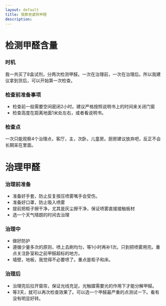```yaml
---
layout: default
title: 我教老婆除甲醛
description: 
---
```


# 检测甲醛含量
### 时机

我一共买了8盒试剂，分两次检测甲醛。一次在治理前，一次在治理后。所以我建议拿到货后，可以开始第一次检查。

### 检查前准备事项

* 检查前一般需要空间密闭2小时。建议严格按照说明书上的时间来关闭门窗
* 检查高度在距离地面1米处左右，或者看说明书。

### 检查点
	
一次只能观察4个治理点，客厅，主，次卧。儿童房。厨房建议放弃吧，反正不会长期呆在里面。

# 治理甲醛

### 治理前准备
* 准备好手套，防止反复按压喷雾嘴手会受伤。
* 准备好口罩，防止吸入喷雾
* 提前把柜子擦干净，尤其是灰尘擦干净，保证喷雾直接接触板材
* 选一个天气晴朗的时间去治理

### 治理中
* 做好防护
* 遵循少量多次的原则，喷上去刷均匀，等1小时再补1次。只到把喷雾用完。重点关注卧室和之前甲醛超标的地方。
* 墙壁，地板，我觉得不必要喷了。重点是柜子和床。

### 治理后
* 治理完后拉开窗帘，保证光线充足。光触媒需要光的作用下才能分解甲醛。
* 等3天，就可以再次检查效果了。可以选一个甲醛最严重的点测试一下。看有没有明显好转。